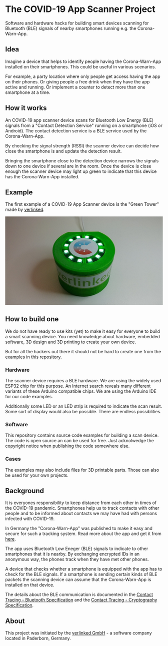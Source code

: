 # The COVID-19 App Scanner Project

Software and hardware hacks for building smart devices scanning for Bluetooth
(BLE) signals of nearby smartphones running e.g. the Corona-Warn-App.

## Idea

Imagine a device that helps to identify people having the Corona-Warn-App
installed on their smartphones. This could be useful in various scenarios.

For example, a party location where only people get access having the app on
their phones. Or giving people a free drink when they have the app
active and running. Or implement a counter to detect more than one smartphone
at a time.

## How it works

An COVID-19 app scanner device scans for Bluetooth Low Energy (BLE) signals
from a "Contact Detection Service" running on a smartphone (iOS or Android).
The contact detection service is a BLE service used by the Corona-Warn-App.

By checking the signal strength (RSSI) the scanner device can decide how close
the smartphone is and update the detection result.

Bringing the smartphone close to the detection device narrows the signals down
to one device if several are in the room. Once the device is close enough the
scanner device may light up green to indicate that this device has the
Corona-Warn-App installed.

## Example

The first example of a COVID-19 App Scanner device is the "Green Tower" made
by [verlinked](https://www.verlinked.com).

![The 'Green Tower' by verlinked](site/greentower/images/greentower-makingof-18.jpg)

## How to build one

We do not have ready to use kits (yet) to make it easy for everyone to build
a smart scanning device. You need knowledge about hardware, embedded software,
3D design and 3D printing to create your own device.

But for all the hackers out there it should not be hard to create one from the
examples in this repository.

### Hardware

The scanner device requires a BLE hardware. We are using the widely used ESP32
chip for this purpose. An Internet search reveals many different variants of
these Arduino compatible chips. We are using the Arduino IDE for our code
examples.

Additionally some LED or an LED strip is required to indicate the scan
result. Some sort of display would also be possible. There are endless
possiblities.

### Software

This repository contains source code examples for building a scan device. The
code is open source an can be used for free. Just acknolwedge the copyright
notice when publishing the code somewhere else.

### Cases

The examples may also include files for 3D printable parts. Those can also
be used for your own projects.

## Background

It is everyones responsibility to keep distance from each other in times of the
COVID-19 pandemic. Smartphones help us to track contacts with other people and
to be informed about contacts we may have had with persons infected with
COVID-19.

In Germany the "Corona-Warn-App" was published to make it easy and secure for
such a tracking system. Read more about the app and get it from
[here](https://www.corona-warn-app.de).

The app uses Bluetooth Low Eneger (BLE) signals to indicate to other smartphones
that it is nearby. By exchanging encrypted IDs in an anonymous way, the phones
track when they have met other phones.

A device that checks whether a smartphone is equipped with the app has to check
for the BLE signals. If a smartphone is sending certain kinds of BLE packets
the scanning device can assume that the Corona-Warn-App is installed on that
device.

The details about the BLE communication is documented in the
[Contact Tracing - Bluetooth Specification](https://blog.google/documents/58/Contact_Tracing_-_Bluetooth_Specification_v1.1_RYGZbKW.pdf)
and the
[Contact Tracing - Cryptography Specification](https://blog.google/documents/56/Contact_Tracing_-_Cryptography_Specification.pdf).

## About

This project was initiated by the [verlinked GmbH](https://www.verlinked.com) -
a software company located in Paderborn, Germany.
